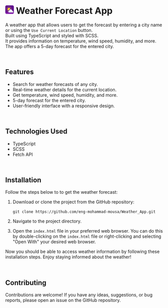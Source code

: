 <h1><img src="img/logo.png" alt="logo" width="27" height="27"> Weather Forecast App</h1>

A weather app that allows users to get the forecast by entering a city name or using the `Use Current Location` button.
<br>
Built using TypeScript and styled with SCSS.
<br>
It provides information on temperature, wind speed, humidity, and more.
<br>
The app offers a 5-day forecast for the entered city. 


<br>

## Features

- Search for weather forecasts of any city.
- Real-time weather details for the current location.
- Get temperature, wind speed, humidity, and more.
- 5-day forecast for the entered city.
- User-friendly interface with a responsive design.


<br>


## Technologies Used

- TypeScript
- SCSS
- Fetch API


<br>

## Installation

Follow the steps below to to get the weather forecast:

1. Download or clone the project from the GitHub repository:
   ```
   git clone https://github.com/eng-mohammad-mousa/Weather_App.git
   ```
2. Navigate to the project directory.

3. Open the `index.html` file in your preferred web browser. You can do this by double-clicking on the `index.html` file or right-clicking and selecting "Open With" your desired web browser.

Now you should be able to access weather information by following these installation steps. Enjoy staying informed about the weather!

<br>

## Contributing

Contributions are welcome! If you have any ideas, suggestions, or bug reports, please open an issue on the GitHub repository.

